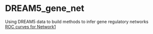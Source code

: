 # DREAM5_gene_net
Using DREAM5 data to build methods to infer gene regulatory networks
[ROC curves for Network1](TF2GeneSPLS.pdf)
